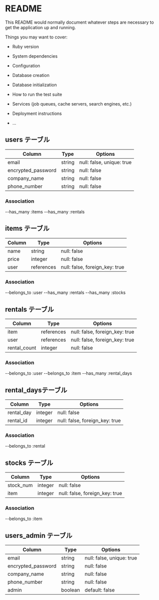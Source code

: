 # README

This README would normally document whatever steps are necessary to get the
application up and running.

Things you may want to cover:

* Ruby version

* System dependencies

* Configuration

* Database creation

* Database initialization

* How to run the test suite

* Services (job queues, cache servers, search engines, etc.)

* Deployment instructions

* ...
## users テーブル
| Column             | Type   | Options                   |
| ------------------ | ------ | ------------------------- |
| email              | string | null: false, unique: true |
| encrypted_password | string | null: false               |
| company_name       | string | null: false               |
| phone_number       | string | null: false               |


### Association

--has_many :items
--has_many :rentals


## items テーブル

| Column             | Type       | Options                       |
| ------------------ | -----------| ----------------------------- |
| name               | string     | null: false                   |
| price              | integer    | null: false                   |
| user               | references | null: false, foreign_key: true|

### Association

--belongs_to :user
--has_many :rentals
--has_many :stocks

## rentals テーブル

| Column             | Type       | Options                       |
| ------------------ | -----------| ----------------------------- |
| item               | references | null: false, foreign_key: true|
| user               | references | null: false, foreign_key: true|
| rental_count       | integer    | null: false                   |

### Association

--belongs_to :user
--belongs_to :item
--has_many :rental_days

##  rental_daysテーブル

| Column             | Type       | Options                        |
| ------------------ | -----------| -------------------------------|
| rental_day         | integer    | null: false                    |
| rental_id          | integer    | null: false, foreign_key: true |

### Association

--belongs_to :rental


## stocks テーブル
| Column    | Type       | Options                        |
| --------- | ---------- | ------------------------------ |
| stock_num | integer    | null: false                    |
| item      | integer    | null: false, foreign_key: true |

### Association

--belongs_to :item

## users_admin テーブル
| Column             | Type    | Options                   |
| ------------------ | ------- | ------------------------- |
| email              | string  | null: false, unique: true |
| encrypted_password | string  | null: false               |
| company_name       | string  | null: false               |
| phone_number       | string  | null: false               |
| admin              | boolean | default: false            |